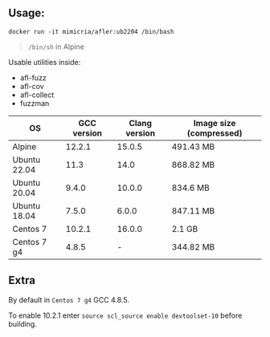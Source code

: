## Usage:
```
docker run -it mimicria/afler:ub2204 /bin/bash
```
> `/bin/sh` in Alpine

Usable utilities inside:
- afl-fuzz
- afl-cov
- afl-collect
- fuzzman

|OS				|GCC version|Clang version	|Image size (compressed)|
|---------------|-----------|---------------|-----------------------|
|Alpine			|12.2.1		|15.0.5			|491.43 MB				|
|Ubuntu 22.04	|11.3		|14.0			|868.82 MB				|
|Ubuntu 20.04	|9.4.0		|10.0.0			|834.6 MB				|
|Ubuntu 18.04	|7.5.0		|6.0.0			|847.11 MB				|
|Centos 7		|10.2.1		|16.0.0			|2.1 GB					|
|Centos 7 g4	|4.8.5		|-				|344.82 MB				|

## Extra
By default in `Centos 7 g4` GCC 4.8.5. 

To enable 10.2.1 enter `source scl_source enable devtoolset-10` before building.
